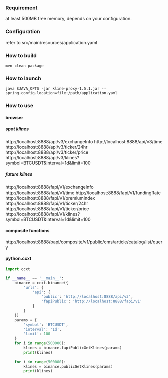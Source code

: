 ### Requirement
at least 500MB free memory, depends on your configuration.

### Configuration
refer to src/main/resources/application.yaml

### How to build

```shell
mvn clean package

```

### How to launch

```shell
java $JAVA_OPTS -jar kline-proxy-1.5.1.jar --spring.config.location=file:/path/application.yaml
```

### How to use

#### browser
##### spot klines
http://localhost:8888/api/v3/exchangeInfo
http://localhost:8888/api/v3/time
http://localhost:8888/api/v3/ticker/24hr
http://localhost:8888/api/v3/ticker/price
http://localhost:8888/api/v3/klines?symbol=BTCUSDT&interval=1d&limit=100

##### future klines
http://localhost:8888/fapi/v1/exchangeInfo
http://localhost:8888/fapi/v1/time
http://localhost:8888/fapi/v1/fundingRate
http://localhost:8888/fapi/v1/premiumIndex
http://localhost:8888/fapi/v1/ticker/24hr
http://localhost:8888/fapi/v1/ticker/price
http://localhost:8888/fapi/v1/klines?symbol=BTCUSDT&interval=1d&limit=100

#### composite functions
http://localhost:8888/bapi/composite/v1/public/cms/article/catalog/list/query

#### python.ccxt
```python
import ccxt

if __name__ == '__main__':
    binance = ccxt.binance({
        'urls': {
            'api': {
                'public': 'http://localhost:8888/api/v3',
                'fapiPublic': 'http://localhost:8888/fapi/v1'
            }
        }
    })
    params = {
        'symbol': 'BTCUSDT',
        'interval': '1d',
        'limit': 100
    }
    for i in range(500000):
        klines = binance.fapiPublicGetKlines(params)
        print(klines)
        
    for i in range(500000):
        klines = binance.publicGetKlines(params)
        print(klines)
```

